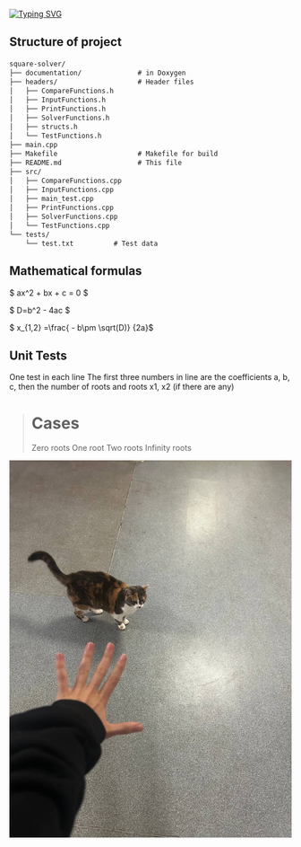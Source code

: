 
[![Typing SVG](https://readme-typing-svg.herokuapp.com?color=%2336BCF7&lines=Program+solves+quadratic+equations)](https://git.io/typing-svg)

## Structure of project
```
square-solver/
├── documentation/              # in Doxygen
├── headers/                    # Header files
│   ├── CompareFunctions.h
│   ├── InputFunctions.h
│   ├── PrintFunctions.h
│   ├── SolverFunctions.h
│   ├── structs.h
│   └── TestFunctions.h
├── main.cpp
├── Makefile                    # Makefile for build
├── README.md                   # This file
├── src/
│   ├── CompareFunctions.cpp
│   ├── InputFunctions.cpp
│   ├── main_test.cpp
│   ├── PrintFunctions.cpp
│   ├── SolverFunctions.cpp
│   └── TestFunctions.cpp
└── tests/
    └── test.txt          # Test data
```

## Mathematical formulas
$ ax^2 + bx + c = 0 $

$ D=b^2 - 4ac $

$ x_{1,2} =\frac{ - b\pm \sqrt(D)} {2a}$

## Unit Tests
One test in each line
The first three numbers in line are the coefficients a, b, c, then the number of roots and roots x1, x2 (if there are any)


># Cases
>Zero roots
>One root
>Two roots
>Infinity roots



![POLTORASHKA](d6f37d55-b544-4970-a52a-3dca0acc884b.jpg)
